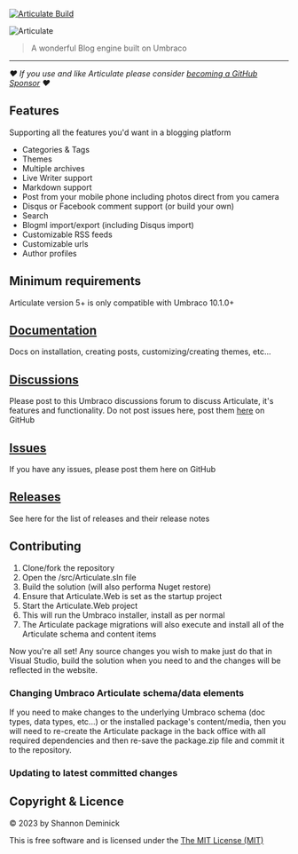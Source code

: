 [![Articulate Build](https://github.com/Shazwazza/Articulate/actions/workflows/build.yml/badge.svg)](https://github.com/Shazwazza/Articulate/actions/workflows/build.yml)

![Articulate](assets/Logo.png?raw=true)

> A wonderful Blog engine built on Umbraco

---
_❤️ If you use and like Articulate please consider [becoming a GitHub Sponsor](https://github.com/sponsors/Shazwazza/) ❤️_

## Features

Supporting all the features you'd want in a blogging platform

* Categories & Tags
* Themes
* Multiple archives
* Live Writer support
* Markdown support
* Post from your mobile phone including photos direct from you camera
* Disqus or Facebook comment support (or build your own)
* Search
* Blogml import/export (including Disqus import)
* Customizable RSS feeds
* Customizable urls 
* Author profiles

## Minimum requirements

Articulate version 5+ is only compatible with Umbraco 10.1.0+

## [Documentation](https://github.com/Shazwazza/Articulate/wiki)

Docs on installation, creating posts, customizing/creating themes, etc...

## [Discussions](https://our.umbraco.org/projects/starter-kits/articulate/discussions)

Please post to this Umbraco discussions forum to discuss Articulate, it's features and functionality. Do not post issues here, post them [here](https://github.com/Shazwazza/Articulate/issues) on GitHub

## [Issues](https://github.com/Shandem/Articulate/issues)

If you have any issues, please post them here on GitHub

## [Releases](https://github.com/Shazwazza/Articulate/releases)

See here for the list of releases and their release notes

## Contributing

1. Clone/fork the repository
1. Open the /src/Articulate.sln file
1. Build the solution (will also performa Nuget restore)
1. Ensure that Articulate.Web is set as the startup project
1. Start the Articulate.Web project
1. This will run the Umbraco installer, install as per normal
1. The Articulate package migrations will also execute and install all of the Articulate schema and content items

Now you're all set! Any source changes you wish to make just do that in Visual Studio, build the solution when you need to and the changes will be reflected in the website.

### Changing Umbraco Articulate schema/data elements

If you need to make changes to the underlying Umbraco schema (doc types, data types, etc...) or the installed package's content/media, then you will need
to re-create the Articulate package in the back office with all required dependencies and then re-save the package.zip file and commit it to the repository.

### Updating to latest committed changes

## Copyright & Licence

&copy; 2023 by Shannon Deminick

This is free software and is licensed under the [The MIT License (MIT)](http://opensource.org/licenses/MIT)

